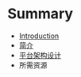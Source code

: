 # Summary

* [Introduction](README.md)
* [简介](jian-jie.md)
* [平台架构设计](ping-tai-jia-gou-she-ji.md)
* 所需资源



